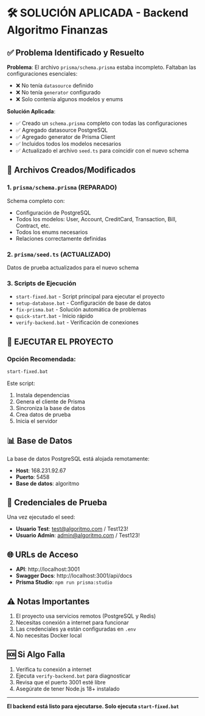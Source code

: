 # 🛠️ SOLUCIÓN APLICADA - Backend Algoritmo Finanzas

## ✅ Problema Identificado y Resuelto

**Problema**: El archivo `prisma/schema.prisma` estaba incompleto. Faltaban las configuraciones esenciales:
- ❌ No tenía `datasource` definido
- ❌ No tenía `generator` configurado
- ❌ Solo contenía algunos modelos y enums

**Solución Aplicada**:
- ✅ Creado un `schema.prisma` completo con todas las configuraciones
- ✅ Agregado datasource PostgreSQL
- ✅ Agregado generator de Prisma Client
- ✅ Incluidos todos los modelos necesarios
- ✅ Actualizado el archivo `seed.ts` para coincidir con el nuevo schema

## 📁 Archivos Creados/Modificados

### 1. `prisma/schema.prisma` (REPARADO)
Schema completo con:
- Configuración de PostgreSQL
- Todos los modelos: User, Account, CreditCard, Transaction, Bill, Contract, etc.
- Todos los enums necesarios
- Relaciones correctamente definidas

### 2. `prisma/seed.ts` (ACTUALIZADO)
Datos de prueba actualizados para el nuevo schema

### 3. Scripts de Ejecución
- `start-fixed.bat` - Script principal para ejecutar el proyecto
- `setup-database.bat` - Configuración de base de datos
- `fix-prisma.bat` - Solución automática de problemas
- `quick-start.bat` - Inicio rápido
- `verify-backend.bat` - Verificación de conexiones

## 🚀 EJECUTAR EL PROYECTO

### Opción Recomendada:
```bash
start-fixed.bat
```

Este script:
1. Instala dependencias
2. Genera el cliente de Prisma
3. Sincroniza la base de datos
4. Crea datos de prueba
5. Inicia el servidor

## 📊 Base de Datos

La base de datos PostgreSQL está alojada remotamente:
- **Host**: 168.231.92.67
- **Puerto**: 5458
- **Base de datos**: algoritmo

## 🔐 Credenciales de Prueba

Una vez ejecutado el seed:
- **Usuario Test**: test@algoritmo.com / Test123!
- **Usuario Admin**: admin@algoritmo.com / Test123!

## 🌐 URLs de Acceso

- **API**: http://localhost:3001
- **Swagger Docs**: http://localhost:3001/api/docs
- **Prisma Studio**: `npm run prisma:studio`

## ⚠️ Notas Importantes

1. El proyecto usa servicios remotos (PostgreSQL y Redis)
2. Necesitas conexión a internet para funcionar
3. Las credenciales ya están configuradas en `.env`
4. No necesitas Docker local

## 🆘 Si Algo Falla

1. Verifica tu conexión a internet
2. Ejecuta `verify-backend.bat` para diagnosticar
3. Revisa que el puerto 3001 esté libre
4. Asegúrate de tener Node.js 18+ instalado

---
**El backend está listo para ejecutarse. Solo ejecuta `start-fixed.bat`**

